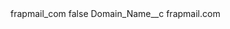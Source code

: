 <?xml version="1.0" encoding="UTF-8"?>
<CustomMetadata xmlns="http://soap.sforce.com/2006/04/metadata" xmlns:xsi="http://www.w3.org/2001/XMLSchema-instance" xmlns:xsd="http://www.w3.org/2001/XMLSchema">
    <label>frapmail_com</label>
    <protected>false</protected>
    <values>
        <field>Domain_Name__c</field>
        <value xsi:type="xsd:string">frapmail.com</value>
    </values>
</CustomMetadata>
